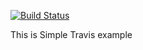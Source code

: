 [![Build Status](https://travis-ci.org/alpap/PythonTravisExample.svg?branch=master)](https://travis-ci.org/alpap/PythonTravisExample)


This is Simple Travis example
